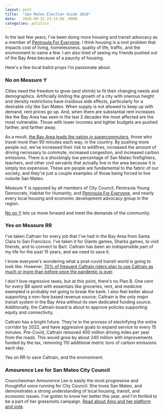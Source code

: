 ```yaml
---
layout: post
title:  "San Mateo Election Guide 2020"
date:   2020-09-23 23:15:00 -0800
categories: politics
---
```



In the last few years, I've been doing more housing and transit advocacy as a member of [Peninsula For Everyone](http://peninsulaforeveryone.org). I think housing is a root problem that impacts cost of living, homelessness, quality of life, traffic, and the environment to name a few. I am also tired of seeing my friends pushed out of the Bay Area because of a paucity of housing.

Here's a few local ballot props I'm passionate about.

### No on Measure Y

Cities need the freedom to grow (and shrink) to fit their changing needs and demographics. Artificially limiting the growth of a city with onerous height and density restrictions have insidious side effects, particularly for a desirable city like San Mateo. When supply is not allowed to keep up with demand, rent prices go up. And, when there are substantial rent increases like the Bay Area has seen in the last 2 decades the most affected are the most vulnerable. Those with lower incomes and tighter budgets are pushed farther, and farther away.

As a result, [the Bay Area leads the nation in supercommuters](https://abc7news.com/traffic/bay-area-leads-nation-in-commuters-traveling-3-hours-study-says/5195381/), those who travel more than 90 minutes each way, in the country. By pushing more people out, we've increased their risk to wildfires, increased the amount of driving necessary to commute, increased congestion, and increased carbon emissions. There is a shockingly low percentage of San Mateo firefighters, teachers, and other civil servants that actually live in the area because it is simply too expensive. These are people are fundamental to the fabric of our society, and they're just a couple examples of those being forced to live outside San Mateo.

Measure Y is opposed by all members of City Council, Peninsula Young Democrats, Habitat for Humanity, and [Peninsula For Everyone](http://peninsulaforeveryone.org), and nearly every local housing and economic development advocacy group in the region.

[No on Y](https://noonmeasurey.com) lets us move forward and meet the demands of the community.


### Yes on Measure RR

I've taken Caltrain for every job that I've had in the Bay Area from Santa Clara to San Francisco.  I've taken it for Giants games, Sharks games, to visit friends, and to connect to Bart. Caltrain has been an indispensible part of my life for the past 15 years, and we need to save it.

I know everyone's wondering what a post-covid transit world is going to look like. However, [70% of frequent Caltrain riders plan to use Caltrain as much or more than before once the pandemic is over](https://www.greencaltrain.com/2020/09/why-vote-for-caltrain-ballot-measure-rr%ef%bb%bf/). 

I don't love regressive taxes, but at this point, there's no Plan B. One cent for every $8 spent with essentials like groceries, rent, and medicine exempted is probably not going to break the bank. I also feel better about supporting a non-fare based revenue source; Caltrain is the only major transit system in the Bay Area without its own dedicated funding source. Additionally, the Caltrain board is about to approve policies supporting equity and connectivity. 

Caltrain has a bright future. They're in the process of electrifying the entire corridor by 2022, and have aggressive goals to expand service to every 15 minutes. Pre-Covid, Caltrain removed 400 million driving miles per year from the roads. This would grow by about 240 million with improvements funded by the tax, removing 110 additional metric tons of carbon emissions each day.

Yes on RR to save Caltrain, and the environment.


### Amourence Lee for San Mateo City Council

Councilwoman Amourence Lee is easily the most progressive and thoughtful voice running for City Council. She loves San Mateo, and demonstrates a strong understanding of local housing, transit, and economic issues. I've gotten to know her better this year, and I'm thrilled to be a part of her grassroots campaign. [Read about Amo and her platform and vote](https://www.amourencelee.com/). 





